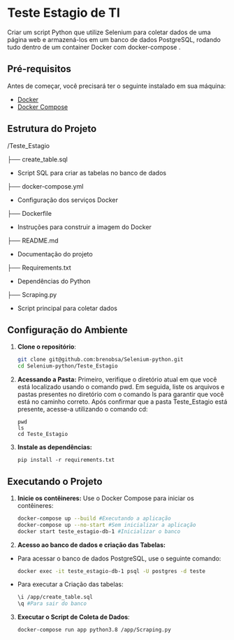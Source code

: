 # Teste Estagio de TI


Criar um script Python que utilize Selenium para coletar dados de uma página web e armazená-los em um
banco de dados PostgreSQL, rodando tudo dentro de um container Docker com docker-compose .

## Pré-requisitos

Antes de começar, você precisará ter o seguinte instalado em sua máquina:

- [Docker](https://www.docker.com/get-started)
- [Docker Compose](https://docs.docker.com/compose/install/)

## Estrutura do Projeto
/Teste_Estagio


├── create_table.sql
- Script SQL para criar as tabelas no banco de dados

├── docker-compose.yml        
- Configuração dos serviços Docker

├── Dockerfile                
- Instruções para construir a imagem do Docker

├── README.md                 
- Documentação do projeto

├── Requirements.txt          
- Dependências do Python

├── Scraping.py               
- Script principal para coletar dados


## Configuração do Ambiente

1. **Clone o repositório**:

   ```bash
   git clone git@github.com:brenobsa/Selenium-python.git
   cd Selenium-python/Teste_Estagio
2. **Acessando a Pasta:**
   Primeiro, verifique o diretório atual em que você está localizado usando o comando pwd. Em seguida, liste os arquivos e pastas presentes no diretório com o comando ls para garantir que você está no caminho correto. Após confirmar que a pasta Teste_Estagio está presente, acesse-a utilizando o comando cd:
    ```
    pwd
    ls
    cd Teste_Estagio 
3. **Instale as dependências:**
    ```
    pip install -r requirements.txt

## Executando o Projeto

1. **Inicie os contêineres:**
Use o Docker Compose para iniciar os contêineres:
    ```bash
    docker-compose up --build #Executando a aplicação
    docker-compose up --no-start #Sem inicializar a aplicação
    docker start teste_estagio-db-1 #Inicializar o banco

2. **Acesso ao banco de dados e criação das Tabelas:**

- Para acessar o banco de dados PostgreSQL, use o seguinte comando:
    ```bash
    docker exec -it teste_estagio-db-1 psql -U postgres -d teste

- Para executar a Criação das tabelas:
    ```bash 
    \i /app/create_table.sql
    \q #Para sair do banco

3. **Executar o Script de Coleta de Dados**:
    ```bash
    docker-compose run app python3.8 /app/Scraping.py

